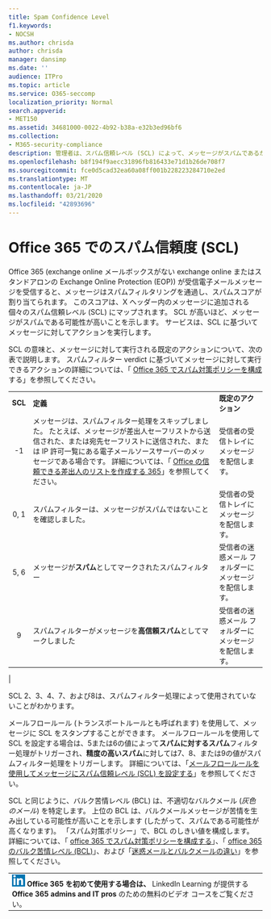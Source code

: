 ```yaml
---
title: Spam Confidence Level
f1.keywords:
- NOCSH
ms.author: chrisda
author: chrisda
manager: dansimp
ms.date: ''
audience: ITPro
ms.topic: article
ms.service: O365-seccomp
localization_priority: Normal
search.appverid:
- MET150
ms.assetid: 34681000-0022-4b92-b38a-e32b3ed96bf6
ms.collection:
- M365-security-compliance
description: 管理者は、スパム信頼レベル (SCL) によって、メッセージがスパムであるかどうか、また、スパムフィルターが SCL に基づいてメッセージに対して実行する既定のアクションを決定する方法について理解できます。
ms.openlocfilehash: b8f194f9aecc31896fb816433e71d1b26de708f7
ms.sourcegitcommit: fce0d5cad32ea60a08ff001b228223284710e2ed
ms.translationtype: MT
ms.contentlocale: ja-JP
ms.lasthandoff: 03/21/2020
ms.locfileid: "42893696"
---
```

# <a name="spam-confidence-level-scl-in-office-365"></a>Office 365 でのスパム信頼度 (SCL)

Office 365 (exchange online メールボックスがない exchange online またはスタンドアロンの Exchange Online Protection (EOP)) が受信電子メールメッセージを受信すると、メッセージはスパムフィルタリングを通過し、スパムスコアが割り当てられます。 このスコアは、X ヘッダー内のメッセージに追加される個々のスパム信頼レベル (SCL) にマップされます。 SCL が高いほど、メッセージがスパムである可能性が高いことを示します。 サービスは、SCL に基づいてメッセージに対してアクションを実行します。

SCL の意味と、メッセージに対して実行される既定のアクションについて、次の表で説明します。 スパムフィルター verdict に基づいてメッセージに対して実行できるアクションの詳細については、「 [Office 365 でスパム対策ポリシーを構成](configure-your-spam-filter-policies.md)する」を参照してください。

||||
|:---:|---|---|
|**SCL**|**定義**|**既定のアクション**|
|-1|メッセージは、スパムフィルター処理をスキップしました。 たとえば、メッセージが差出人セーフリストから送信された、または宛先セーフリストに送信された、または IP 許可一覧にある電子メールソースサーバーのメッセージである場合です。 詳細については、「 [Office の信頼できる差出人のリストを作成する 365](create-safe-sender-lists-in-office-365.md)」を参照してください。|受信者の受信トレイにメッセージを配信します。|
|0, 1|スパムフィルターは、メッセージがスパムではないことを確認しました。|受信者の受信トレイにメッセージを配信します。|
|5, 6|メッセージが**スパム**としてマークされたスパムフィルター|受信者の迷惑メール フォルダーにメッセージを配信します。|
|9 |スパムフィルターがメッセージを**高信頼スパム**としてマークしました|受信者の迷惑メール フォルダーにメッセージを配信します。|
|

SCL 2、3、4、7、および8は、スパムフィルター処理によって使用されていないことがわかります。

メールフロールール (トランスポートルールとも呼ばれます) を使用して、メッセージに SCL をスタンプすることができます。 メールフロールールを使用して SCL を設定する場合は、5または6の値によって**スパムに対するスパム**フィルター処理がトリガーされ、**精度の高いスパム**に対しては7、8、または9の値がスパムフィルター処理をトリガーします。 詳細については、「[メールフロールールを使用してメッセージにスパム信頼レベル (SCL) を設定する](use-mail-flow-rules-to-set-the-spam-confidence-level-scl-in-messages.md)」を参照してください。

SCL と同じように、バルク苦情レベル (BCL) は、不適切なバルクメール (_灰色のメール_) を特定します。 上位の BCL は、バルクメールメッセージが苦情を生み出している可能性が高いことを示します (したがって、スパムである可能性が高くなります)。 「スパム対策ポリシー」で、BCL のしきい値を構成します。 詳細については、「 [office 365 でスパム対策ポリシーを構成する](configure-your-spam-filter-policies.md)」、「 [office 365 のバルク苦情レベル (BCL)](bulk-complaint-level-values.md)」、および「[迷惑メールとバルクメールの違い](what-s-the-difference-between-junk-email-and-bulk-email.md)」を参照してください。

||
|:-----|
|![LinkedIn Learning の小さいアイコン](../../media/eac8a413-9498-4220-8544-1e37d1aaea13.png) **Office 365 を初めて使用する場合は、**         LinkedIn Learning が提供する **Office 365 admins and IT pros** のための無料のビデオ コースをご覧ください。|
